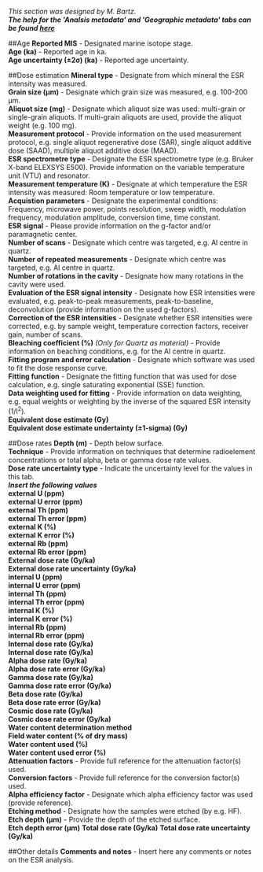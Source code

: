 *This section was designed by M. Bartz.*</br>
***The help for the 'Analsis metadata' and 'Geographic metadata' tabs can be found [here](dating.md)***

##Age
**Reported MIS** - Designated marine isotope stage.</br>
**Age (ka)** - Reported age in ka.</br>
**Age uncertainty (±2σ) (ka)** - Reported age uncertainty. </br>

##Dose estimation
**Mineral type** - Designate from which mineral the ESR intensity was measured.</br>
**Grain size (µm)** - Designate which grain size was measured, e.g. 100-200 µm.</br>
**Aliquot size (mg)** - Designate which aliquot size was used: multi-grain or single-grain aliquots. If multi-grain aliquots are used, provide the aliquot weight (e.g. 100 mg).</br>
**Measurement protocol** - Provide information on the used measurement protocol, e.g. single aliquot regenerative dose (SAR), single aliquot additive dose (SAAD), multiple aliquot additive dose (MAAD).</br>
**ESR spectrometre type** - Designate the ESR spectrometre type (e.g. Bruker X-band ELEXSYS E500). Provide information on the variable temperature unit (VTU) and resonator.</br>
**Measurement temperature (K)** - Designate at which temperature the ESR intensity was measured: Room temperature or low temperature.</br>
**Acquistion parameters** - Designate the experimental conditions: Frequency, microwave power, points resolution, sweep width, modulation frequency, modulation amplitude, conversion time, time constant.</br>
**ESR signal** - Please provide information on the g-factor and/or paramagnetic center.</br>
**Number of scans** - Designate which centre was targeted, e.g. Al centre in quartz.</br>
**Number of repeated measurements** - Designate which centre was targeted, e.g. Al centre in quartz.</br>
**Number of rotations in the cavity** - Designate how many rotations in the cavity were used.</br>
**Evaluation of the ESR signal intensity** - Designate how ESR intensities were evaluated, e.g. peak-to-peak measurements, peak-to-baseline, deconvolution (provide information on the used g-factors).</br>
**Correction of the ESR intensities** - Designate whether ESR intensities were corrected, e.g. by sample weight, temperature correction factors, receiver gain, number of scans.</br>
**Bleaching coefficient (%)** *(Only for Quartz as material)* - Provide information on beaching conditions, e.g. for the Al centre in quartz.</br>
**Fitting program and error calculation** - Designate which software was used to fit the dose response curve.</br>
**Fitting function** - Designate the fitting function that was used for dose calculation, e.g. single saturating exponential (SSE) function.</br>
**Data weighting used for fitting** - Provide information on data weighting, e.g. equal weights or weighting by the inverse of the squared ESR intensity (1/I<sup>2</sup>).</br>
**Equivalent dose estimate (Gy)**</br>
**Equivalent dose estimate undertainty (±1-sigma) (Gy)**</br>

##Dose rates
**Depth (m)** - Depth below surface.</br>
**Technique** - Provide information on techniques that determine radioelement concentrations or total alpha, beta or gamma dose rate values.</br>
**Dose rate uncertainty type** - Indicate the uncertainty level for the values in this tab.</br>
***Insert the following values***</br>
**external U (ppm)**</br>
**external U error (ppm)**</br>
**external Th (ppm)**</br>
**external Th error (ppm)**</br>
**external K (%)**</br>
**external K error (%)**</br>
**external Rb (ppm)**</br>
**external Rb error (ppm)**</br>
**External dose rate (Gy/ka)**</br>
**External dose rate uncertainty (Gy/ka)**</br>
**internal U (ppm)**</br>
**internal U error (ppm)**</br>
**internal Th (ppm)**</br>
**internal Th error (ppm)**</br>
**internal K (%)**</br>
**internal K error (%)**</br>
**internal Rb (ppm)**</br>
**internal Rb error (ppm)**</br>
**Internal dose rate (Gy/ka)**</br>
**Internal dose rate (Gy/ka)**</br>
**Alpha dose rate (Gy/ka)**</br>
**Alpha dose rate error (Gy/ka)**</br>
**Gamma dose rate (Gy/ka)**</br>
**Gamma dose rate error (Gy/ka)**</br>
**Beta dose rate (Gy/ka)**</br>
**Beta dose rate error (Gy/ka)**</br>
**Cosmic dose rate (Gy/ka)**</br>
**Cosmic dose rate error (Gy/ka)**</br>
**Water content determination method**</br>
**Field water content (% of dry mass)**</br>
**Water content used (%)**</br>
**Water content used error (%)**</br>
**Attenuation factors** - Provide full reference for the attenuation factor(s) used.</br>
**Conversion factors** - Provide full reference for the conversion factor(s) used.</br>
**Alpha efficiency factor** - Designate which alpha efficiency factor was used (provide reference).</br>
**Etching method** - Designate how the samples were etched (by e.g. HF).</br>
**Etch depth (µm)** - Provide the depth of the etched surface.</br>
**Etch depth error (µm)**
**Total dose rate (Gy/ka)**
**Total dose rate uncertainty (Gy/ka)**

##Other details
**Comments and notes** - Insert here any comments or notes on the ESR analysis.</br>